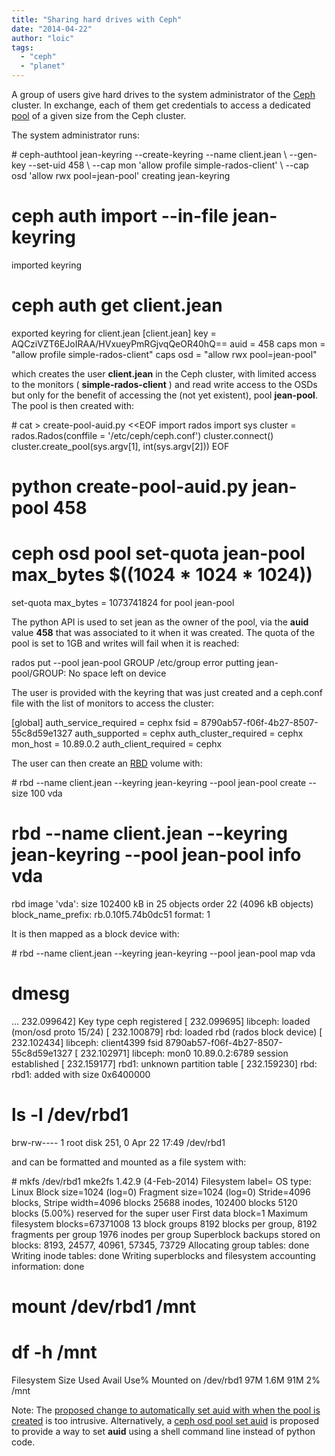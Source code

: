 ```yaml
---
title: "Sharing hard drives with Ceph"
date: "2014-04-22"
author: "loic"
tags: 
  - "ceph"
  - "planet"
---
```


A group of users give hard drives to the system administrator of the [Ceph](http://ceph.com/) cluster. In exchange, each of them get credentials to access a dedicated [pool](http://ceph.com/docs/master/rados/operations/pools/) of a given size from the Ceph cluster.  
  
The system administrator runs:

\# ceph-authtool jean-keyring --create-keyring --name client.jean \\
   --gen-key --set-uid 458 \\
   --cap mon 'allow profile simple-rados-client' \\
   --cap osd 'allow rwx pool=jean-pool'
creating jean-keyring
# ceph auth import --in-file jean-keyring
imported keyring
# ceph auth get client.jean
exported keyring for client.jean
\[client.jean\]
        key = AQCziVZT6EJoIRAA/HVxueyPmRGjvqQeOR40hQ==
        auid = 458
        caps mon = "allow profile simple-rados-client"
        caps osd = "allow rwx pool=jean-pool"

which creates the user **client.jean** in the Ceph cluster, with limited access to the monitors ( **simple-rados-client** ) and read write access to the OSDs but only for the benefit of accessing the (not yet existent), pool **jean-pool**. The pool is then created with:

\# cat > create-pool-auid.py <<EOF
import rados
import sys
cluster = rados.Rados(conffile = '/etc/ceph/ceph.conf')
cluster.connect()
cluster.create\_pool(sys.argv\[1\], int(sys.argv\[2\]))
EOF
# python create-pool-auid.py jean-pool 458
# ceph osd pool set-quota jean-pool max\_bytes $((1024 \* 1024 \* 1024))
set-quota max\_bytes = 1073741824 for pool jean-pool

The python API is used to set jean as the owner of the pool, via the **auid** value **458** that was associated to it when it was created. The quota of the pool is set to 1GB and writes will fail when it is reached:

rados  put --pool jean-pool GROUP /etc/group
error putting jean-pool/GROUP: No space left on device

The user is provided with the keyring that was just created and a ceph.conf file with the list of monitors to access the cluster:

\[global\]
auth\_service\_required = cephx
fsid = 8790ab57-f06f-4b27-8507-55c8d59e1327
auth\_supported = cephx
auth\_cluster\_required = cephx
mon\_host = 10.89.0.2
auth\_client\_required = cephx

The user can then create an [RBD](http://ceph.com/docs/master/rbd/rbd/) volume with:

\# rbd --name client.jean --keyring jean-keyring --pool jean-pool create --size 100 vda
# rbd --name client.jean --keyring jean-keyring --pool jean-pool info vda
rbd image 'vda':
        size 102400 kB in 25 objects
        order 22 (4096 kB objects)
        block\_name\_prefix: rb.0.10f5.74b0dc51
        format: 1

It is then mapped as a block device with:

\# rbd --name client.jean --keyring jean-keyring --pool jean-pool map vda
# dmesg
...
  232.099642\] Key type ceph registered
\[  232.099695\] libceph: loaded (mon/osd proto 15/24)
\[  232.100879\] rbd: loaded rbd (rados block device)
\[  232.102434\] libceph: client4399 fsid 8790ab57-f06f-4b27-8507-55c8d59e1327
\[  232.102971\] libceph: mon0 10.89.0.2:6789 session established
\[  232.159177\]  rbd1: unknown partition table
\[  232.159230\] rbd: rbd1: added with size 0x6400000
# ls -l /dev/rbd1
brw-rw---- 1 root disk 251, 0 Apr 22 17:49 /dev/rbd1

and can be formatted and mounted as a file system with:

\# mkfs /dev/rbd1
mke2fs 1.42.9 (4-Feb-2014)
Filesystem label=
OS type: Linux
Block size=1024 (log=0)
Fragment size=1024 (log=0)
Stride=4096 blocks, Stripe width=4096 blocks
25688 inodes, 102400 blocks
5120 blocks (5.00%) reserved for the super user
First data block=1
Maximum filesystem blocks=67371008
13 block groups
8192 blocks per group, 8192 fragments per group
1976 inodes per group
Superblock backups stored on blocks:
        8193, 24577, 40961, 57345, 73729
Allocating group tables: done
Writing inode tables: done
Writing superblocks and filesystem accounting information: done
# mount /dev/rbd1 /mnt
# df -h /mnt
Filesystem      Size  Used Avail Use% Mounted on
/dev/rbd1        97M  1.6M   91M   2% /mnt

Note: The [proposed change to automatically set auid with when the pool is created](http://tracker.ceph.com/issues/8185) is too intrusive. Alternatively, a [ceph osd pool set auid](https://github.com/ceph/ceph/pull/1717) is proposed to provide a way to set **auid** using a shell command line instead of python code.
